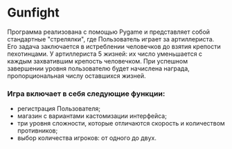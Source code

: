 # Gunfight
Программа реализована с помощью Pygame и представляет собой стандартные "стрелялки", где Пользователь играет за артиллериста. Его задача заключается в истреблении человечков до взятия крепости пехотинцами. У артиллериста 5 жизней: их число уменьшается с каждым захватившим крепость человечком. При успешном завершении уровня пользователю будет начислена награда, пропорциональная числу оставшихся жизней.
### Игра включает в себя следующие функции:
* регистрация Пользователя;
* магазин с вариантами кастомизации интерфейса;
* три уровня сложности, которые отличаются скорость и количеством противников;
* выбор количества игроков: от одного до двух.
